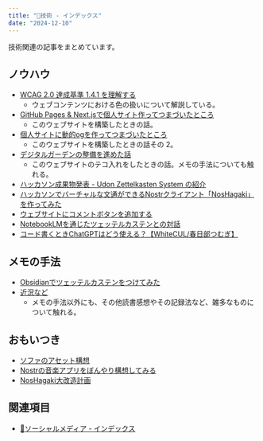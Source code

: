 ```yaml
---
title: "🔧技術 - インデックス"
date: "2024-12-10"
---
```


技術関連の記事をまとめています。

## ノウハウ

- [WCAG 2.0 達成基準 1.4.1 を理解する](20241223-wcag20-visual-audio-contrast-without-color.md)
	- ウェブコンテンツにおける色の扱いについて解説している。
- [GitHub Pages & Next.jsで個人サイト作ってつまづいたところ](230928-create-ssg-1.md)
	- このウェブサイトを構築したときの話。
- [個人サイトに動的ogを作ってつまづいたところ](230929-create-ssg-2.md)
	- このウェブサイトを構築したときの話その 2。
- [デジタルガーデンの整備を進めた話](20241210-digital-gerden.md)
	- このウェブサイトのテコ入れをしたときの話。メモの手法についても触れる。
- [ハッカソン成果物発表 - Udon Zettelkasten System の紹介](240911-udon-zettelkasten-system.md)
- [ハッカソンでバーチャルな文通ができるNostrクライアント「NosHagaki」を作ってみた](240311-nos-hagaki-making.md)
- [ウェブサイトにコメントボタンを追加する](20241227-social-media-comment-button.md)
- [NotebookLMを通じたツェッテルカステンとの対話](240824-a-conversation-with-zettelkasten-by-llm.md)
- [コード書くときChatGPTはどう使える？【WhiteCUL/春日部つむぎ】](241020-chatgpt-develop.md)

## メモの手法

- [Obsidianでツェッテルカステンをつけてみた](240601-zettelkasten-obsidian.md)
- [近況など](240325-current-status.md)
	- メモの手法以外にも、その他読書感想やその記録法など、雑多なものについて触れる。

## おもいつき

- [ソファのアセット構想](241031-sofa-asset-concept.md)
- [Nostrの音楽アプリをぼんやり構想してみる](240905-nostr-music-client-memo.md)
- [NosHagaki大改造計画](20241218-nos-hagaki-great-changing-plan.md)

## 関連項目

- [📱ソーシャルメディア - インデックス](20241209-socialmedia-index.md)